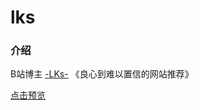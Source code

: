 # lks

### 介绍

B站博主 [-LKs-](https://space.bilibili.com/125526?spm_id_from=333.788.b_765f7570696e666f.1) 《良心到难以置信的网站推荐》

[点击预览](https://xiangjianan.github.io/lks)
